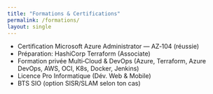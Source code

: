 ```yaml
---
title: "Formations & Certifications"
permalink: /formations/
layout: single
---
```


- Certification Microsoft Azure Administrator — AZ‑104 (réussie)
- Préparation: HashiCorp Terraform (Associate)
- Formation privée Multi‑Cloud & DevOps (Azure, Terraform, Azure DevOps, AWS, OCI, K8s, Docker, Jenkins)
- Licence Pro Informatique (Dév. Web & Mobile)
- BTS SIO (option SISR/SLAM selon ton cas)